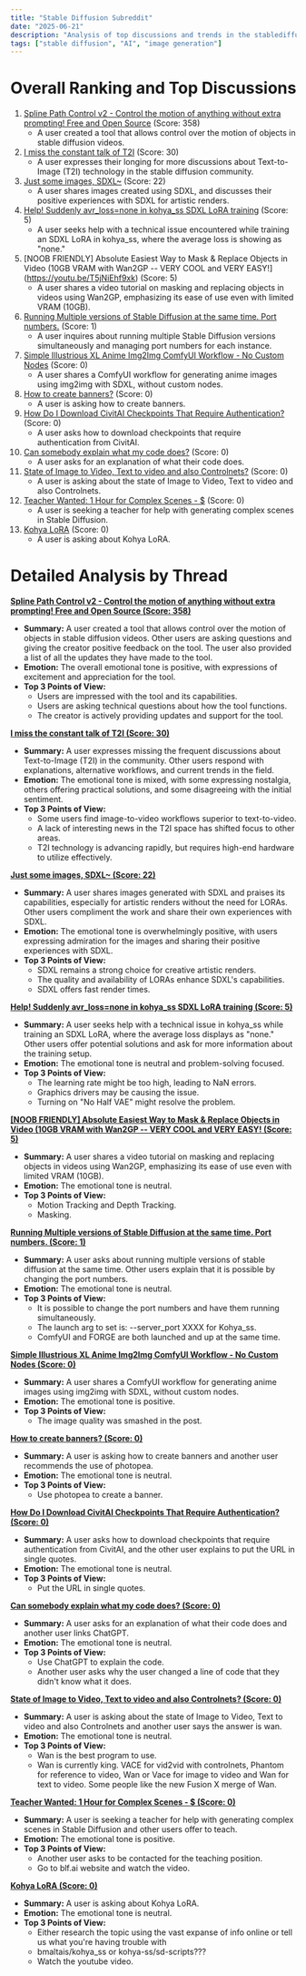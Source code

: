 ```yaml
---
title: "Stable Diffusion Subreddit"
date: "2025-06-21"
description: "Analysis of top discussions and trends in the stablediffusion subreddit"
tags: ["stable diffusion", "AI", "image generation"]
---
```


# Overall Ranking and Top Discussions
1.  [Spline Path Control v2 - Control the motion of anything without extra prompting! Free and Open Source](https://v.redd.it/skr0zv6lca8f1) (Score: 358)
    *   A user created a tool that allows control over the motion of objects in stable diffusion videos.
2.  [I miss the constant talk of T2I](https://www.reddit.com/r/StableDiffusion/comments/1lh0ola/i_miss_the_constant_talk_of_t2i/) (Score: 30)
    *   A user expresses their longing for more discussions about Text-to-Image (T2I) technology in the stable diffusion community.
3.  [Just some images, SDXL~](https://www.reddit.com/gallery/1lh1ug3) (Score: 22)
    *   A user shares images created using SDXL, and discusses their positive experiences with SDXL for artistic renders.
4.  [Help! Suddenly avr_loss=none in kohya_ss SDXL LoRA training](https://www.reddit.com/r/StableDiffusion/comments/1lh0euq/help_suddenly_avr_lossnone_in_kohya_ss_sdxl_lora/) (Score: 5)
    *   A user seeks help with a technical issue encountered while training an SDXL LoRA in kohya_ss, where the average loss is showing as "none."
5.  [NOOB FRIENDLY] Absolute Easiest Way to Mask & Replace Objects in Video (10GB VRAM with Wan2GP -- VERY COOL and VERY EASY!](https://youtu.be/T5jNiEhf9xk) (Score: 5)
    *   A user shares a video tutorial on masking and replacing objects in videos using Wan2GP, emphasizing its ease of use even with limited VRAM (10GB).
6.  [Running Multiple versions of Stable Diffusion at the same time. Port numbers.](https://www.reddit.com/r/StableDiffusion/comments/1lgwfgv/running_multiple_versions_of_stable_diffusion_at/) (Score: 1)
    *   A user inquires about running multiple Stable Diffusion versions simultaneously and managing port numbers for each instance.
7.  [Simple Illustrious XL Anime Img2Img ComfyUI Workflow - No Custom Nodes](https://www.reddit.com/gallery/1lh4yvr) (Score: 0)
    *   A user shares a ComfyUI workflow for generating anime images using img2img with SDXL, without custom nodes.
8.  [How to create banners?](https://www.reddit.com/r/StableDiffusion/comments/1lgx3r3/how_to_create_banners/) (Score: 0)
    *   A user is asking how to create banners.
9.  [How Do I Download CivitAI Checkpoints That Require Authentication?](https://www.reddit.com/r/StableDiffusion/comments/1lgx7wb/how_do_i_download_civitai_checkpoints_that/) (Score: 0)
    *   A user asks how to download checkpoints that require authentication from CivitAI.
10. [Can somebody explain what my code does?](https://www.reddit.com/r/StableDiffusion/comments/1lgxnvi/can_somebody_explain_what_my_code_does/) (Score: 0)
    *   A user asks for an explanation of what their code does.
11. [State of Image to Video, Text to video and also Controlnets?](https://www.reddit.com/r/StableDiffusion/comments/1lh1ped/state_of_image_to_video_text_to_video_and_also/) (Score: 0)
    *   A user is asking about the state of Image to Video, Text to video and also Controlnets.
12. [Teacher Wanted: 1 Hour for Complex Scenes - $](https://www.reddit.com/r/StableDiffusion/comments/1lh2fnq/teacher_wanted_1_hour_for_complex_scenes/) (Score: 0)
    *   A user is seeking a teacher for help with generating complex scenes in Stable Diffusion.
13. [Kohya LoRA](https://www.reddit.com/r/StableDiffusion/comments/1lh34bf/kohya_lora/) (Score: 0)
    *   A user is asking about Kohya LoRA.

# Detailed Analysis by Thread
**[Spline Path Control v2 - Control the motion of anything without extra prompting! Free and Open Source (Score: 358)](https://v.redd.it/skr0zv6lca8f1)**
*  **Summary:** A user created a tool that allows control over the motion of objects in stable diffusion videos. Other users are asking questions and giving the creator positive feedback on the tool. The user also provided a list of all the updates they have made to the tool.
*  **Emotion:** The overall emotional tone is positive, with expressions of excitement and appreciation for the tool.
*  **Top 3 Points of View:**
    *   Users are impressed with the tool and its capabilities.
    *   Users are asking technical questions about how the tool functions.
    *   The creator is actively providing updates and support for the tool.

**[I miss the constant talk of T2I (Score: 30)](https://www.reddit.com/r/StableDiffusion/comments/1lh0ola/i_miss_the_constant_talk_of_t2i/)**
*  **Summary:** A user expresses missing the frequent discussions about Text-to-Image (T2I) in the community. Other users respond with explanations, alternative workflows, and current trends in the field.
*  **Emotion:** The emotional tone is mixed, with some expressing nostalgia, others offering practical solutions, and some disagreeing with the initial sentiment.
*  **Top 3 Points of View:**
    *   Some users find image-to-video workflows superior to text-to-video.
    *   A lack of interesting news in the T2I space has shifted focus to other areas.
    *   T2I technology is advancing rapidly, but requires high-end hardware to utilize effectively.

**[Just some images, SDXL~ (Score: 22)](https://www.reddit.com/gallery/1lh1ug3)**
*  **Summary:** A user shares images generated with SDXL and praises its capabilities, especially for artistic renders without the need for LORAs. Other users compliment the work and share their own experiences with SDXL.
*  **Emotion:** The emotional tone is overwhelmingly positive, with users expressing admiration for the images and sharing their positive experiences with SDXL.
*  **Top 3 Points of View:**
    *   SDXL remains a strong choice for creative artistic renders.
    *   The quality and availability of LORAs enhance SDXL's capabilities.
    *   SDXL offers fast render times.

**[Help! Suddenly avr_loss=none in kohya_ss SDXL LoRA training (Score: 5)](https://www.reddit.com/r/StableDiffusion/comments/1lh0euq/help_suddenly_avr_lossnone_in_kohya_ss_sdxl_lora/)**
*  **Summary:** A user seeks help with a technical issue in kohya_ss while training an SDXL LoRA, where the average loss displays as "none." Other users offer potential solutions and ask for more information about the training setup.
*  **Emotion:** The emotional tone is neutral and problem-solving focused.
*  **Top 3 Points of View:**
    *   The learning rate might be too high, leading to NaN errors.
    *   Graphics drivers may be causing the issue.
    *   Turning on "No Half VAE" might resolve the problem.

**[[NOOB FRIENDLY] Absolute Easiest Way to Mask & Replace Objects in Video (10GB VRAM with Wan2GP -- VERY COOL and VERY EASY! (Score: 5)](https://youtu.be/T5jNiEhf9xk)**
*  **Summary:** A user shares a video tutorial on masking and replacing objects in videos using Wan2GP, emphasizing its ease of use even with limited VRAM (10GB).
*  **Emotion:** The emotional tone is neutral.
*  **Top 3 Points of View:**
    *   Motion Tracking and Depth Tracking.
    *   Masking.

**[Running Multiple versions of Stable Diffusion at the same time. Port numbers. (Score: 1)](https://www.reddit.com/r/StableDiffusion/comments/1lgwfgv/running_multiple_versions_of_stable_diffusion_at/)**
*  **Summary:** A user asks about running multiple versions of stable diffusion at the same time. Other users explain that it is possible by changing the port numbers.
*  **Emotion:** The emotional tone is neutral.
*  **Top 3 Points of View:**
    *   It is possible to change the port numbers and have them running simultaneously.
    *   The launch arg to set is: --server_port XXXX for Kohya_ss.
    *   ComfyUI and FORGE are both launched and up at the same time.

**[Simple Illustrious XL Anime Img2Img ComfyUI Workflow - No Custom Nodes (Score: 0)](https://www.reddit.com/gallery/1lh4yvr)**
*  **Summary:** A user shares a ComfyUI workflow for generating anime images using img2img with SDXL, without custom nodes.
*  **Emotion:** The emotional tone is positive.
*  **Top 3 Points of View:**
    *   The image quality was smashed in the post.

**[How to create banners? (Score: 0)](https://www.reddit.com/r/StableDiffusion/comments/1lgx3r3/how_to_create_banners/)**
*  **Summary:** A user is asking how to create banners and another user recommends the use of photopea.
*  **Emotion:** The emotional tone is neutral.
*  **Top 3 Points of View:**
    *   Use photopea to create a banner.

**[How Do I Download CivitAI Checkpoints That Require Authentication? (Score: 0)](https://www.reddit.com/r/StableDiffusion/comments/1lgx7wb/how_do_i_download_civitai_checkpoints_that/)**
*  **Summary:** A user asks how to download checkpoints that require authentication from CivitAI, and the other user explains to put the URL in single quotes.
*  **Emotion:** The emotional tone is neutral.
*  **Top 3 Points of View:**
    *   Put the URL in single quotes.

**[Can somebody explain what my code does? (Score: 0)](https://www.reddit.com/r/StableDiffusion/comments/1lgxnvi/can_somebody_explain_what_my_code_does/)**
*  **Summary:** A user asks for an explanation of what their code does and another user links ChatGPT.
*  **Emotion:** The emotional tone is neutral.
*  **Top 3 Points of View:**
    *   Use ChatGPT to explain the code.
    *   Another user asks why the user changed a line of code that they didn't know what it does.

**[State of Image to Video, Text to video and also Controlnets? (Score: 0)](https://www.reddit.com/r/StableDiffusion/comments/1lh1ped/state_of_image_to_video_text_to_video_and_also/)**
*  **Summary:** A user is asking about the state of Image to Video, Text to video and also Controlnets and another user says the answer is wan.
*  **Emotion:** The emotional tone is neutral.
*  **Top 3 Points of View:**
    *   Wan is the best program to use.
    *   Wan is currently king. VACE for vid2vid with controlnets, Phantom for reference to video, Wan or Vace for image to video and Wan for text to video. Some people like the new Fusion X merge of Wan.

**[Teacher Wanted: 1 Hour for Complex Scenes - $ (Score: 0)](https://www.reddit.com/r/StableDiffusion/comments/1lh2fnq/teacher_wanted_1_hour_for_complex_scenes/)**
*  **Summary:** A user is seeking a teacher for help with generating complex scenes in Stable Diffusion and other users offer to teach.
*  **Emotion:** The emotional tone is positive.
*  **Top 3 Points of View:**
    *   Another user asks to be contacted for the teaching position.
    *   Go to blf.ai website and watch the video.

**[Kohya LoRA (Score: 0)](https://www.reddit.com/r/StableDiffusion/comments/1lh34bf/kohya_lora/)**
*  **Summary:** A user is asking about Kohya LoRA.
*  **Emotion:** The emotional tone is neutral.
*  **Top 3 Points of View:**
    *   Either research the topic using the vast expanse of info online or tell us what you're having trouble with
    *   bmaltais/kohya\_ss or kohya-ss/sd-scripts???
    *   Watch the youtube video.
